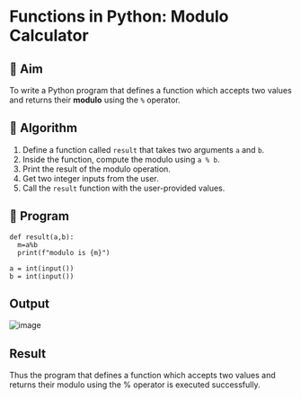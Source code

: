# Functions in Python: Modulo Calculator

## 🎯 Aim
To write a Python program that defines a function which accepts two values and returns their **modulo** using the `%` operator.

## 🧠 Algorithm
1. Define a function called `result` that takes two arguments `a` and `b`.
2. Inside the function, compute the modulo using `a % b`.
3. Print the result of the modulo operation.
4. Get two integer inputs from the user.
5. Call the `result` function with the user-provided values.

## 🧾 Program
```
def result(a,b):
  m=a%b 
  print(f"modulo is {m}")
 
a = int(input()) 
b = int(input())
```
## Output
![image](https://github.com/user-attachments/assets/0af85b63-83d2-40c4-b788-e7ce76b0d39e)


## Result
Thus the program that defines a function which accepts two values and returns their modulo using the % operator is executed successfully.
